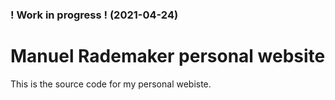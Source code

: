 ### ! Work in progress ! (2021-04-24)

# Manuel Rademaker personal website

This is the source code for my personal webiste.